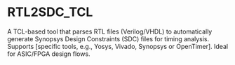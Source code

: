 # RTL2SDC_TCL
A TCL-based tool that parses RTL files (Verilog/VHDL) to automatically generate Synopsys Design Constraints (SDC) files for timing analysis. Supports [specific tools, e.g., Yosys, Vivado, Synopsys or OpenTimer]. Ideal for ASIC/FPGA design flows.
